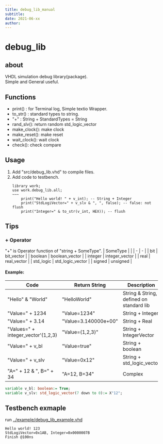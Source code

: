 ```yaml
---
title: debug_lib_manual
subtitle: 
date: 2021-06-xx
author: 
---
```


# debug_lib
## about
VHDL simulation debug library(package).  
Simple and General useful.  

## Functions
- print() : for Terminal log, Simple textio Wrapper.
- to_str() : standard types to string.
- "+" : String + StandardTypes = String
- rand_slv(): return random std_logic_vector
- make_clock(): make clock
- make_reset(): make reset
- wait_clock(): wait clock
- check(): check compare

## Usage
1. Add "src/debug_lib.vhd" to compile files.
1. Add code to testbench.
    ```VHDL: tb.vhd
    library work;
    use work.debug_lib.all;
    ~~~
        print("Hello world! " + v_int); -- String + Integer
        print("StdLogiVector=" + v_slv & ", ", false); -- false: not flush
        print("Integer=" & to_str(v_int, HEX)); -- flush
    ```

## Tips
### + Operator
"+" is Operator function of "string + SomeType".
| SomeType | | 
| - | - |
| bit | bit_vector |
| boolean | boolean_vector |
| integer | integer_vector |
| real | real_vector |
| std_logic | std_logic_vector |
| signed | unsigned |

#### Example:
| Code | Return String | Description | 
| - | - | - |
| "Hello" & "World" | "HelloWorld" | String & String, defined on standard lib |
| "Value=" + 1234 | "Value=1234" | String + Integer |
| "Value=" + 3.14 | "Value=3.140000e+00" | String + Real |
| "Values=" + integer_vector'(1,2,3)| "Value=(1,2,3)" | String + IntegerVector |
| "Value=" + v_bl | "Value=true" | String + boolean |
| "Value=" + v_slv | "Value=0x12" | String + std_logic_vector |
| "A=" + 12 & ", B=" + 34 | "A=12, B=34" | Complex |
```VHDL
variable v_bl: boolean:= True; 
variable v_slv: std_logic_vector(7 down to 0):= X"12";
```

## Testbench exmaple
run [../example/debug_lib_example.vhd](../example/debug_lib_example.vhd)

```
Hello world! 123
StdLogiVector=0x1AB, Integer=0x0000007B
Finish @100ns
```
